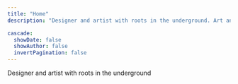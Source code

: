 ```yaml
---
title: "Home"
description: "Designer and artist with roots in the underground. Art and welding on the road"

cascade:
  showDate: false
  showAuthor: false
  invertPagination: false
---
```


Designer and artist with roots in the underground